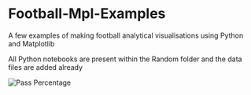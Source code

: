 # Football-Mpl-Examples
A few examples of making football analytical visualisations using Python and Matplotlib

All Python notebooks are present within the Random folder and the data files are added already

![Pass Percentage](https://github.com/shreyas7kha/Football-Mpl-Examples/blob/Random/Images/Pass%.png)
